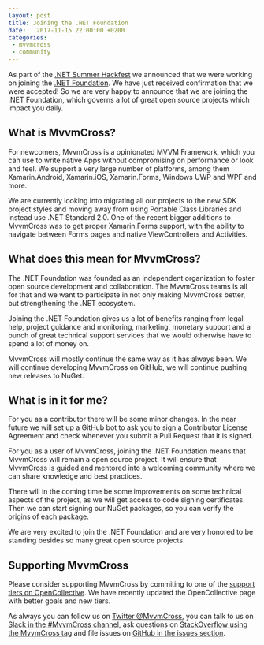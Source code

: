 ```yaml
---
layout: post
title: Joining the .NET Foundation
date:   2017-11-15 22:00:00 +0200
categories: 
 - mvvmcross
 - community
---
```


As part of the [.NET Summer Hackfest][hackfest] we announced that we were working on joining the [.NET Foundation][netfoundation]. We have just received confirmation that we were accepted! So we are very happy to announce that we are joining the .NET Foundation, which governs a lot of great open source projects which impact you daily.

## What is MvvmCross?
For newcomers, MvvmCross is a opinionated MVVM Framework, which you can use to write native Apps without compromising on performance or look and feel. We support a very large number of platforms, among them Xamarin.Android, Xamarin.iOS, Xamarin.Forms, Windows UWP and WPF and more.

We are currently looking into migrating all our projects to the new SDK project styles and moving away from using Portable Class Libraries and instead use .NET Standard 2.0. One of the recent bigger additions to MvvmCross was to get proper Xamarin.Forms support, with the ability to navigate between Forms pages and native ViewControllers and Activities.

## What does this mean for MvvmCross?
The .NET Foundation was founded as an independent organization to foster open source development and collaboration. The MvvmCross teams is all for that and we want to participate in not only making MvvmCross better, but strengthening the .NET ecosystem.

Joining the .NET Foundation gives us a lot of benefits ranging from legal help, project guidance and monitoring, marketing, monetary support and a bunch of great technical support services that we would otherwise have to spend a lot of money on.

MvvmCross will mostly continue the same way as it has always been. We will continue developing MvvmCross on GitHub, we will continue pushing new releases to NuGet.

## What is in it for me?
For you as a contributor there will be some minor changes. In the near future we will set up a GitHub bot to ask you to sign a Contributor License Agreement and check whenever you submit a Pull Request that it is signed.

For you as a user of MvvmCross, joining the .NET Foundation means that MvvmCross will remain a open source project. It will ensure that MvvmCross is guided and mentored into a welcoming community where we can share knowledge and best practices.

There will in the coming time be some improvements on some technical aspects of the project, as we will get access to code signing certificates. Then we can start signing our NuGet packages, so you can verify the origins of each package.

We are very excited to join the .NET Foundation and are very honored to be standing besides so many great open source projects.

## Supporting MvvmCross
Please consider supporting MvvmCross by commiting to one of the [support tiers on OpenCollective][oc]. We have recently updated the OpenCollective page with better goals and new tiers.

As always you can follow us on [Twitter @MvvmCross][twitter], you can talk to us on [Slack in the #MvvmCross channel][slack], ask questions on [StackOverflow using the MvvmCross tag][so] and file issues on [GitHub in the issues section][github].

[hackfest]: https://dotnetfoundation.org/blog/2017/08/23/net-summer-hackfest-update-session-3-underway
[netfoundation]: https://dotnetfoundation.org
[twitter]: https://twitter.com/MvvmCross
[slack]: http://xamarinchat.herokuapp.com/
[so]: https://stackoverflow.com/questions/tagged/mvvmcross
[oc]: https://opencollective.com/mvvmcross
[github]: https://github.com/MvvmCross/MvvmCross/issues
